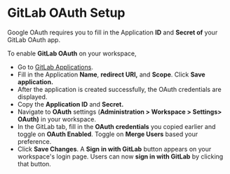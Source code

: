 # GitLab OAuth Setup









Google OAuth requires you to fill in the Application **ID** and **Secret of** your GitLab OAuth app.

To enable **GitLab OAuth** on your workspace,

* Go to [GitLab Applications](https://gitlab.com/-/profile/applications).
* Fill in the Application **Name**, **redirect URI,** and **Scope**. Click **Save application.**
* After the application is created successfully, the OAuth credentials are displayed.
* Copy the **Application ID** and **Secret.**
* Navigate to **OAuth** settings (**Administration > Workspace > Settings> OAuth)** in your workspace.
* In the GitLab tab, fill in the **OAuth credentials** you copied earlier and toggle on **OAuth Enabled**. Toggle on **Merge Users** based your preference.
* Click **Save Changes**. A **Sign in with GitLab** button appears on your workspace's login page. Users can now **sign in with GitLab** by clicking that button.
